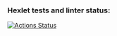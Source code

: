 ### Hexlet tests and linter status:
[![Actions Status](https://github.com/cryptorastig/frontend-project-44/actions/workflows/hexlet-check.yml/badge.svg)](https://github.com/cryptorastig/frontend-project-44/actions)